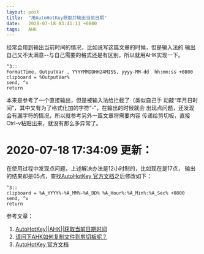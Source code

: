 ```yaml
---
layout: post
title:  "用AutoHotKey获取并输出当前日期"
date:   2020-07-18 03:41:11 +0800
tags:   AHK
---
```



经常会用到输出当前时间的情况，比如说写这篇文章的时候，但是输入法的
输出自己又不太满意--与自己需要的格式还是有区别，所以就用AHK实现一下。
 
```
^3::
FormatTime, OutputVar , YYYYMMDDHH24MISS, yyyy-MM-dd  hh:mm:ss +0800
clipboard = %OutputVar%
send, ^v
return
```

本来是参考了一个直接输出，但是被输入法给拦截了（类似自己手
动敲“年月日时间”，其中又有为了格式化加的字符“-”，在输出的时候就会
出现点问题，还发现会有漏字符的情况，所以就参考另外一篇文章将需要内容
传递给剪切板，直接Ctrl-v粘贴出来，就没有那么多异常了。

# 2020-07-18  17:34:09 更新：
在使用过程中发现点问题，上述解决办法是12小时制的，比如现在是17点，
输出的结果却是05点，查找[AutoHotKey 官方文档][03]之后修改如下：
```
^3::
clipboard = %A_YYYY%-%A_MM%-%A_DD% %A_Hour%:%A_Min%:%A_Sec% +0800
send, ^v
return
```

参考文章：
1. [AutoHotKey\|\|AHK\|\|获取当前日期时间][01]
2. [请问下AHK如何复制文件到剪切板呢？][02]
3. [AutoHotKey 官方文档][03]

[01]:https://blog.csdn.net/The_Time_Runner/article/details/84317066
[02]:https://www.zhihu.com/question/49411101/answer/466874158
[03]:https://wyagd001.github.io/zh-cn/docs/Variables.htm#date
